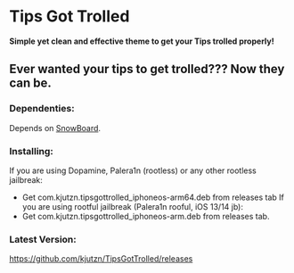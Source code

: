 # Tips Got Trolled
**Simple yet clean and effective theme to get your Tips trolled properly!**

## Ever wanted your tips to get trolled??? Now they can be.

### Dependenties:
Depends on [SnowBoard](https://sparkdev.me/package/com.spark.snowboard).

### Installing:
If you are using Dopamine, Palera1n (rootless) or any other rootless jailbreak:
 - Get com.kjutzn.tipsgottrolled_iphoneos-arm64.deb from releases tab
If you are using rootful jailbreak (Palera1n rooful, iOS 13/14 jb):
 - Get com.kjutzn.tipsgottrolled_iphoneos-arm.deb from releases tab.

### Latest Version:
https://github.com/kjutzn/TipsGotTrolled/releases
